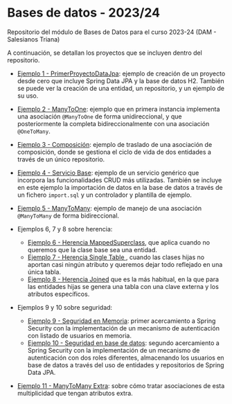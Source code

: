 # Bases de datos - 2023/24
Repositorio del módulo de Bases de Datos para el curso 2023-24 (DAM - Salesianos Triana)

A continuación, se detallan los proyectos que se incluyen dentro del repositorio.

- [Ejemplo 1 - PrimerProyectoDataJpa](./PrimerProyectoDataJpa/): ejemplo de creación de un proyecto desde cero que incluye Spring Data JPA y la base de datos H2. También se puede ver la creación de una entidad, un repositorio, y un ejemplo de su uso.

- [Ejemplo 2 - ManyToOne](./ManyToOne/): ejemplo que en primera instancia implementa una asociación `@ManyToOne` de forma unidireccional, y que posteriormente la completa bidireccionalmente con una asociación `@OneToMany`. 

- [Ejemplo 3 - Composición](./Composicion/): ejemplo de traslado de una asociación de composición, donde se gestiona el ciclo de vida de dos entidades a través de un único repositorio.

- [Ejemplo 4 - Servicio Base](./ServicioBase/): ejemplo de un servicio genérico que incorpora las funcionalidades CRUD más utilizadas. También se incluye en este ejemplo la importación de datos en la base de datos a través de un fichero `import.sql` y un controlador y plantilla de ejemplo.

- [Ejemplo 5 - ManyToMany](./ManyToMany/): ejemplo de manejo de una asociación  `@ManyToMany` de forma bidireccional.

- Ejemplos 6, 7 y 8 sobre herencia:
  - [Ejemplo 6 - Herencia MappedSuperclass](./HerenciaMappedSuperclass/), que aplica cuando no queremos que la clase base sea una entidad.
  - [Ejemplo 7 - Herencia Single Table ](./HerenciaSingleTable/), cuando las clases hijas no aportan casi ningún atributo y queremos dejar todo reflejado en una única tabla.
  - [Ejemplo 8 - Herencia Joined](./HerenciaJoined/) que es la más habitual, en la que para las entidades hijas se genera una tabla con una clave externa y los atributos específicos.

- Ejemplos 9 y 10 sobre seguridad:
  - [Ejemplo 9 - Seguridad en Memoria](./SeguridadEnMemoria/): primer acercamiento a Spring Security con la implementación de un mecanismo de autenticación con listado de usuarios en memoria.
  - [Ejemplo 10 - Seguridad en base de datos](./SeguridadEnUDS/): segundo acercamiento a Spring Security con la implementación de un mecanismo de autenticación con dos roles diferentes, almacenando los usuarios en base de datos a través del uso de entidades y repositorios de Spring Data JPA. 

- [Ejemplo 11 - ManyToMany Extra](./ManyToManyExtra/): sobre cómo tratar asociaciones de esta multiplicidad que tengan atributos extra.    
